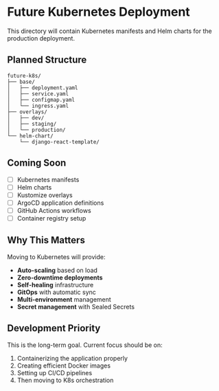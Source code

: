 # Future Kubernetes Deployment

This directory will contain Kubernetes manifests and Helm charts for the production deployment.

## Planned Structure

```
future-k8s/
├── base/
│   ├── deployment.yaml
│   ├── service.yaml
│   ├── configmap.yaml
│   └── ingress.yaml
├── overlays/
│   ├── dev/
│   ├── staging/
│   └── production/
└── helm-chart/
    └── django-react-template/
```

## Coming Soon

- [ ] Kubernetes manifests
- [ ] Helm charts
- [ ] Kustomize overlays
- [ ] ArgoCD application definitions
- [ ] GitHub Actions workflows
- [ ] Container registry setup

## Why This Matters

Moving to Kubernetes will provide:
- **Auto-scaling** based on load
- **Zero-downtime deployments**
- **Self-healing** infrastructure
- **GitOps** with automatic sync
- **Multi-environment** management
- **Secret management** with Sealed Secrets

## Development Priority

This is the long-term goal. Current focus should be on:
1. Containerizing the application properly
2. Creating efficient Docker images
3. Setting up CI/CD pipelines
4. Then moving to K8s orchestration
